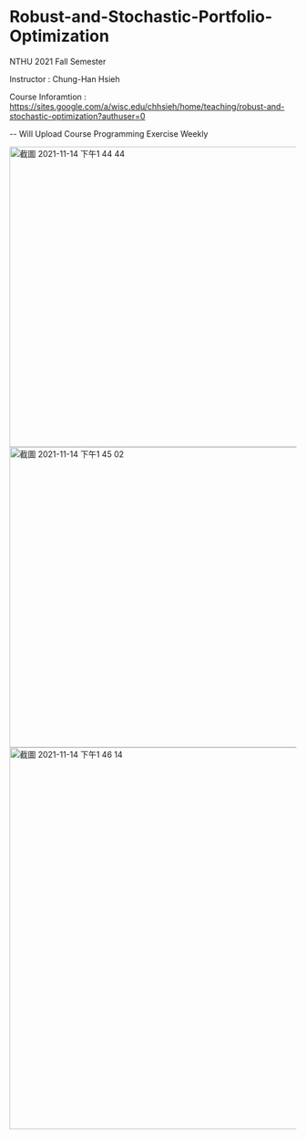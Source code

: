 # Robust-and-Stochastic-Portfolio-Optimization

NTHU 2021 Fall Semester

Instructor : Chung-Han Hsieh

Course Inforamtion : https://sites.google.com/a/wisc.edu/chhsieh/home/teaching/robust-and-stochastic-optimization?authuser=0


-- Will Upload Course Programming Exercise Weekly 

<img width="527" alt="截圖 2021-11-14 下午1 44 44" src="https://user-images.githubusercontent.com/80143995/141669237-218fc78a-36e7-4820-80e0-99e4a0560839.png">

<img width="527" alt="截圖 2021-11-14 下午1 45 02" src="https://user-images.githubusercontent.com/80143995/141669242-1035167e-3ee8-452d-8cdd-8d084904fe94.png">

<img width="670" alt="截圖 2021-11-14 下午1 46 14" src="https://user-images.githubusercontent.com/80143995/141669246-6674c9fb-439e-41fa-b1d3-407c277dee31.png">
